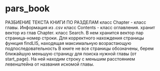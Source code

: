 # pars_book

РАЗБИЕНИЕ ТЕКСТА КНИГИ ПО РАЗДЕЛАМ
класс Chapter - класс главы. Информация из .csv
класс Contents - класс оглавления. хранит вектор из глав Chapter.
класс Search. В нем хранится вектор пар страница-номер строки.
Для корректного нахождения страницы функция findLIS, находящая максимальную возрастающую подпоследовательность В книге не все страницы обозначены, берем ближайшую меньшую страницу для поиска нужной главы (от start_page). На ней находим строку с меньшим расстоянием левенштейна от названия искомой главы.
